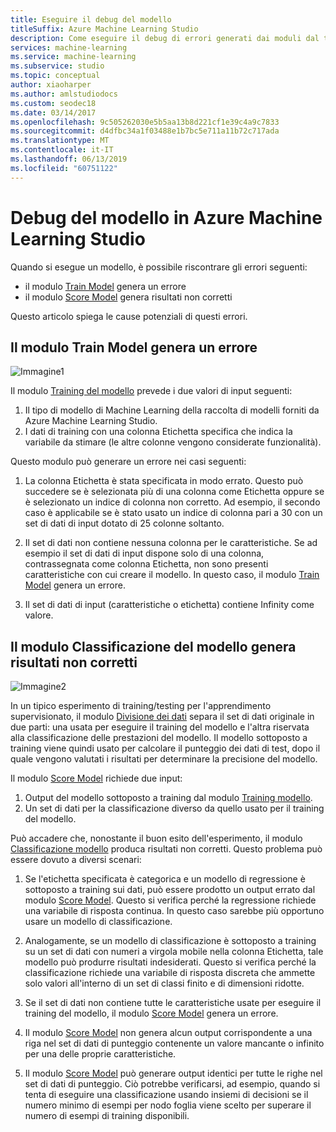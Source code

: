 ```yaml
---
title: Eseguire il debug del modello
titleSuffix: Azure Machine Learning Studio
description: Come eseguire il debug di errori generati dai moduli dal training e dalla classificazione del modello in Azure Machine Learning Studio.
services: machine-learning
ms.service: machine-learning
ms.subservice: studio
ms.topic: conceptual
author: xiaoharper
ms.author: amlstudiodocs
ms.custom: seodec18
ms.date: 03/14/2017
ms.openlocfilehash: 9c505262030e5b5aa13b8d221cf1e39c4a9c7833
ms.sourcegitcommit: d4dfbc34a1f03488e1b7bc5e711a11b72c717ada
ms.translationtype: MT
ms.contentlocale: it-IT
ms.lasthandoff: 06/13/2019
ms.locfileid: "60751122"
---
```

# <a name="debug-your-model-in-azure-machine-learning-studio"></a>Debug del modello in Azure Machine Learning Studio

Quando si esegue un modello, è possibile riscontrare gli errori seguenti:

* il modulo [Train Model][train-model] genera un errore 
* il modulo [Score Model][score-model] genera risultati non corretti 

Questo articolo spiega le cause potenziali di questi errori.


## <a name="train-model-module-produces-an-error"></a>Il modulo Train Model genera un errore

![Immagine1](./media/debug-models/train_model-1.png)

Il modulo [Training del modello][train-model] prevede i due valori di input seguenti:

1. Il tipo di modello di Machine Learning della raccolta di modelli forniti da Azure Machine Learning Studio.
2. I dati di training con una colonna Etichetta specifica che indica la variabile da stimare (le altre colonne vengono considerate funzionalità).

Questo modulo può generare un errore nei casi seguenti:

1. La colonna Etichetta è stata specificata in modo errato. Questo può succedere se è selezionata più di una colonna come Etichetta oppure se è selezionato un indice di colonna non corretto. Ad esempio, il secondo caso è applicabile se è stato usato un indice di colonna pari a 30 con un set di dati di input dotato di 25 colonne soltanto.

2. Il set di dati non contiene nessuna colonna per le caratteristiche. Se ad esempio il set di dati di input dispone solo di una colonna, contrassegnata come colonna Etichetta, non sono presenti caratteristiche con cui creare il modello. In questo caso, il modulo [Train Model][train-model] genera un errore.

3. Il set di dati di input (caratteristiche o etichetta) contiene Infinity come valore.

## <a name="score-model-module-produces-incorrect-results"></a>Il modulo Classificazione del modello genera risultati non corretti

![Immagine2](./media/debug-models/train_test-2.png)

In un tipico esperimento di training/testing per l'apprendimento supervisionato, il modulo [Divisione dei dati][split] separa il set di dati originale in due parti: una usata per eseguire il training del modello e l'altra riservata alla classificazione delle prestazioni del modello. Il modello sottoposto a training viene quindi usato per calcolare il punteggio dei dati di test, dopo il quale vengono valutati i risultati per determinare la precisione del modello.

Il modulo [Score Model][score-model] richiede due input:

1. Output del modello sottoposto a training dal modulo [Training modello][train-model].
2. Un set di dati per la classificazione diverso da quello usato per il training del modello.

Può accadere che, nonostante il buon esito dell'esperimento, il modulo [Classificazione modello][score-model] produca risultati non corretti. Questo problema può essere dovuto a diversi scenari:

1. Se l'etichetta specificata è categorica e un modello di regressione è sottoposto a training sui dati, può essere prodotto un output errato dal modulo [Score Model][score-model]. Questo si verifica perché la regressione richiede una variabile di risposta continua. In questo caso sarebbe più opportuno usare un modello di classificazione. 

2. Analogamente, se un modello di classificazione è sottoposto a training su un set di dati con numeri a virgola mobile nella colonna Etichetta, tale modello può produrre risultati indesiderati. Questo si verifica perché la classificazione richiede una variabile di risposta discreta che ammette solo valori all'interno di un set di classi finito e di dimensioni ridotte.

3. Se il set di dati non contiene tutte le caratteristiche usate per eseguire il training del modello, il modulo [Score Model][score-model] genera un errore.

4. Il modulo [Score Model][score-model] non genera alcun output corrispondente a una riga nel set di dati di punteggio contenente un valore mancante o infinito per una delle proprie caratteristiche.

5. Il modulo [Score Model][score-model] può generare output identici per tutte le righe nel set di dati di punteggio. Ciò potrebbe verificarsi, ad esempio, quando si tenta di eseguire una classificazione usando insiemi di decisioni se il numero minimo di esempi per nodo foglia viene scelto per superare il numero di esempi di training disponibili.

<!-- Module References -->
[score-model]: https://msdn.microsoft.com/library/azure/401b4f92-e724-4d5a-be81-d5b0ff9bdb33/
[split]: https://msdn.microsoft.com/library/azure/70530644-c97a-4ab6-85f7-88bf30a8be5f/
[train-model]: https://msdn.microsoft.com/library/azure/5cc7053e-aa30-450d-96c0-dae4be720977/

